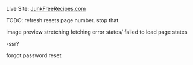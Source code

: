 Live Site: <a href="https://peppy-alpaca-9050d7.netlify.app/" target="_blank">JunkFreeRecipes.com</a>

TODO:
refresh resets page number. stop that.

image preview stretching
fetching error states/ failed to load page states

-ssr?

forgot password reset
